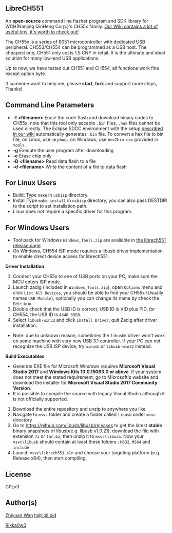 LibreCH551
----------

An __open-source__ command line flasher program and SDK library for WCH(Nanjing QinHeng Corp.)'s CH55x family.
[Our Wiki contains a lot of useful tips, it's worth to check out!](../../wiki/Home)

The CH55x is a series of 8051 microcontroller with dedicated USB peripheral. CH553/CH554 can be programmed as a USB host.
The cheapest one, CH551 only costs 1.5 CNY in retail. It is the ultimate and ideal solution for many low-end USB applications.

Up to now, we have tested out CH551 and CH554, all functions work fine except option byte.

If someone want to help me, please __start__, __fork__ and support more chips, Thanks!

Command Line Parameters
------------
* __-f \<filename\>__ Erase the code flash and download binary codes to CH55x, note that this tool only accepts `.bin` files, `.hex` files cannot be used directly. 
The Eclipse SDCC environment with the setup [described in our wiki](../../wiki/Setup-SDCC-developing-environment-with-Eclipse) automatically generates `.bin` file. To convert a hex file to bin file, on Linux, use `objdump`, on Windows, use `hex2bin.exe` provided in `tools`.
* __-g__ Execute the user program after downloading
* __-e__ Erase chip only
* __-D \<filename\>__ Read data flash to a file
* __-d \<filename\>__ Write the content of a file to data flash

For Linux Users
----------

* Build: Type `make` in `usbisp` directory.
* Install:Type `make install` in `usbisp` directory, you can also pass DESTDIR to the script to set installation path. 
* Linux does not require a specific driver for this program.

For Windows Users
----------
* Tool pack for Windows `Windows_Tools.zip` are avaliable in [the librech551 release page](../../releases).
* On Windows, CH554 ISP mode requires a libusb driver implementation to enable direct device access for librech551.

__Driver Installation__
1. Connect your CH55x to one of USB ports on your PC, make sure the MCU enters ISP mode.
2. Launch zadig (included in `Windows_Tools.zip`), open `Options` menu and click `List All Devices`, 
you should be able to find your CH55x (Usually names `USB Module`), optionally you can change its name by check the `Edit` box. 
3. Double check that the USB ID is correct, USB ID is VID plus PID, for CH554, the USB ID is `4348 55E0`.
4. Select `libusb-win32` and click `Install Driver`, quit Zadig after driver installation.
* Note: due to unknown reason, sometimes the `libusbK` driver won't work on some machine with very new USB 3.1 controller. 
If your PC can not recognize the USB ISP device, try `winusb` or `libusb-win32` instead.

__Build Executables__
* Generate EXE file for Microsoft Windows requires __Microsoft Visual Studio 2017__ and __Windows Kits 10.0.15063.0 or above__.
If your system does not meet the stated requirement, go to Microsoft's website and download the installer for __Microsoft Visual Studio 2017 Community Version__.
* It is possible to compile the source with legacy Visual Studio although it is not officially supported.
1. Download the entire repository and unzip to anywhere you like
2. Navigate to `msvc` folder and create a folder called `libusb` under `msvc` directory
3. Go to <https://github.com/libusb/libusb/releases> to get the latest __stable__ binary snapshots of libusb(e.g. [libusb v1.0.21](https://github.com/libusb/libusb/releases/tag/v1.0.21)), download the file with extension `7z` or `tar.bz`, then unzip it to `msvc\libusb`. Now your `msvc\libusb` should contain at least these folders : `MS32`, `MS64` and `include`
4. Launch `msvc\librech551.sln` and choose your targeting platform (e.g. Release x64), then start compiling.

License
----------

GPLv3

Author(s)
----------

[Zhiyuan Wan](https://github.com/rgwan) <h@iloli.bid>

[Rikka0w0](https://github.com/rikka0w0)